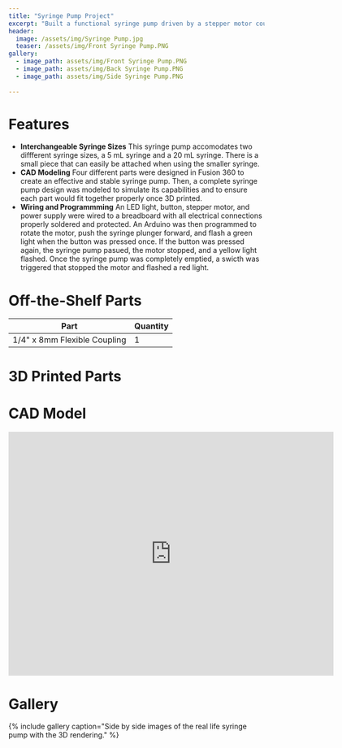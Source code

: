 ```yaml
---
title: "Syringe Pump Project"
excerpt: "Built a functional syringe pump driven by a stepper motor coupled to a lead screw."
header:
  image: /assets/img/Syringe Pump.jpg
  teaser: /assets/img/Front Syringe Pump.PNG
gallery:
  - image_path: assets/img/Front Syringe Pump.PNG
  - image_path: assets/img/Back Syringe Pump.PNG
  - image_path: assets/img/Side Syringe Pump.PNG
   
---
```


# Features

* **Interchangeable Syringe Sizes** This syringe pump accomodates two diffferent syringe sizes, a 5 mL syringe and a 20 mL syringe. There is a small piece that can easily be attached when using the smaller syringe.
* **CAD Modeling** Four different parts were designed in Fusion 360 to create an effective and stable syringe pump. Then, a complete syringe pump design was modeled to simulate its capabilities and to ensure each part would fit together properly once 3D printed.
* **Wiring and Programmming** An LED light, button, stepper motor, and power supply were wired to a breadboard with all electrical connections properly soldered and protected. An Arduino was then programmed to rotate the motor, push the syringe plunger forward, and flash a green light when the button was pressed once. If the button was pressed again, the syringe pump pasued, the motor stopped, and a yellow light flashed. Once the syringe pump was completely emptied, a swicth was triggered that stopped the motor and flashed a red light.

# Off-the-Shelf Parts

|             Part             | Quantity |
| ---------------------------- | -------- | 
| 1/4" x 8mm Flexible Coupling |     1    |


# 3D Printed Parts

# CAD Model
<iframe src="https://vanderbilt643.autodesk360.com/shares/public/SH35dfcQT936092f0e4396a787ea53f9a532?mode=embed" width="640" height="480" allowfullscreen="true" webkitallowfullscreen="true" mozallowfullscreen="true"  frameborder="0"></iframe>

# Gallery
{% include gallery caption="Side by side images of the real life syringe pump with the 3D rendering." %}
